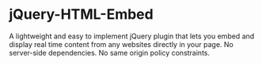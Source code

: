 # jQuery-HTML-Embed
A lightweight and easy to implement jQuery plugin that lets you embed and display real time content from any websites directly in your page. No server-side dependencies. No same origin policy constraints.
